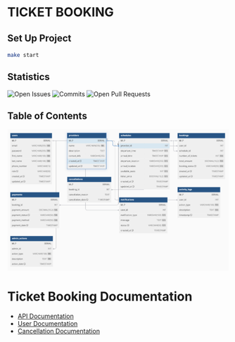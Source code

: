 # TICKET BOOKING

## Set Up Project

```bash
make start
```

## Statistics

<p>
  <img src="https://img.shields.io/github/issues/Junx27/ticket-booking.svg" alt="Open Issues">
  <img src="https://img.shields.io/github/commit-activity/m/Junx27/ticket-booking.svg" alt="Commits">
  <img src="https://img.shields.io/github/issues-pr/Junx27/ticket-booking.svg" alt="Open Pull Requests">
</p>

## Table of Contents

![User API Diagram](https://raw.githubusercontent.com/Junx27/ticket-booking/2-readme/doc/assets/erd.png)

# Ticket Booking Documentation

- [API Documentation](https://documenter.getpostman.com/view/32448213/2sAYJ99yCx)
- [User Documentation](doc/user.md)
- [Cancellation Documentation](doc/cancellation.md)
